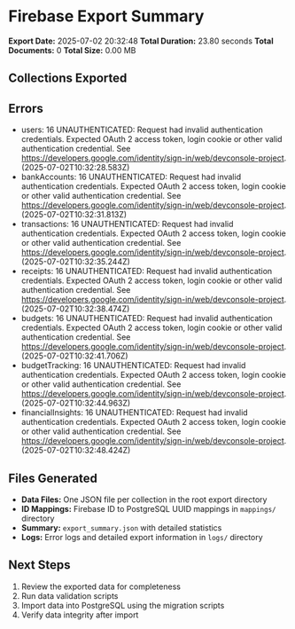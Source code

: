# Firebase Export Summary

**Export Date:** 2025-07-02 20:32:48
**Total Duration:** 23.80 seconds
**Total Documents:** 0
**Total Size:** 0.00 MB

## Collections Exported



## Errors

- users: 16 UNAUTHENTICATED: Request had invalid authentication credentials. Expected OAuth 2 access token, login cookie or other valid authentication credential. See https://developers.google.com/identity/sign-in/web/devconsole-project. (2025-07-02T10:32:28.583Z)
- bankAccounts: 16 UNAUTHENTICATED: Request had invalid authentication credentials. Expected OAuth 2 access token, login cookie or other valid authentication credential. See https://developers.google.com/identity/sign-in/web/devconsole-project. (2025-07-02T10:32:31.813Z)
- transactions: 16 UNAUTHENTICATED: Request had invalid authentication credentials. Expected OAuth 2 access token, login cookie or other valid authentication credential. See https://developers.google.com/identity/sign-in/web/devconsole-project. (2025-07-02T10:32:35.244Z)
- receipts: 16 UNAUTHENTICATED: Request had invalid authentication credentials. Expected OAuth 2 access token, login cookie or other valid authentication credential. See https://developers.google.com/identity/sign-in/web/devconsole-project. (2025-07-02T10:32:38.474Z)
- budgets: 16 UNAUTHENTICATED: Request had invalid authentication credentials. Expected OAuth 2 access token, login cookie or other valid authentication credential. See https://developers.google.com/identity/sign-in/web/devconsole-project. (2025-07-02T10:32:41.706Z)
- budgetTracking: 16 UNAUTHENTICATED: Request had invalid authentication credentials. Expected OAuth 2 access token, login cookie or other valid authentication credential. See https://developers.google.com/identity/sign-in/web/devconsole-project. (2025-07-02T10:32:44.963Z)
- financialInsights: 16 UNAUTHENTICATED: Request had invalid authentication credentials. Expected OAuth 2 access token, login cookie or other valid authentication credential. See https://developers.google.com/identity/sign-in/web/devconsole-project. (2025-07-02T10:32:48.424Z)

## Files Generated

- **Data Files:** One JSON file per collection in the root export directory
- **ID Mappings:** Firebase ID to PostgreSQL UUID mappings in `mappings/` directory
- **Summary:** `export_summary.json` with detailed statistics
- **Logs:** Error logs and detailed export information in `logs/` directory

## Next Steps

1. Review the exported data for completeness
2. Run data validation scripts
3. Import data into PostgreSQL using the migration scripts
4. Verify data integrity after import
